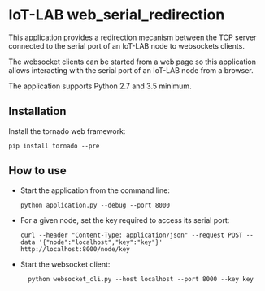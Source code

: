 # IoT-LAB web_serial_redirection

This application provides a redirection mecanism between the TCP server
connected to the serial port of an IoT-LAB node to websockets clients.

The websocket clients can be started from a web page so this application
allows interacting with the serial port of an IoT-LAB node from a browser.

The application supports Python 2.7 and 3.5 minimum.

## Installation

Install the tornado web framework:

    pip install tornado --pre

## How to use

- Start the application from the command line:

  ```shell
  python application.py --debug --port 8000
  ```

- For a given node, set the key required to access its serial port:

  ```shell
  curl --header "Content-Type: application/json" --request POST --data '{"node":"localhost","key":"key"}' http://localhost:8000/node/key
  ```

- Start the websocket client:

  ```shell
    python websocket_cli.py --host localhost --port 8000 --key key
  ```
